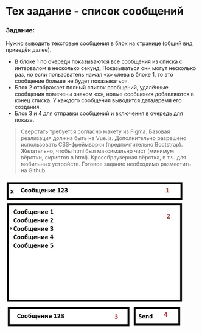 # Тех задание - список сообщений

### Задание:

Нужно выводить текстовые сообщения в блок на странице (общий вид приведён далее).

- В блоке 1 по очереди показываются все сообщения из списка с интервалом в несколько секунд. Показываться они могут несколько раз, но если пользователь нажал «х» слева в блоке 1, то это сообщение больше не будет показываться.
- Блок 2 отображает полный список сообщений, удалённые сообщения помечены знаком «х», новые сообщения добавляются в конец списка. У каждого сообщения выводится дата/время его создания.
- Блок 3 и 4 для отправки сообщений и включения в очередь для показа.

> Сверстать требуется согласно макету из Figma.
> Базовая реализация должна быть на Vue.js.
> Дополнительно разрешено использовать CSS-фреймворки (предпочтительно Bootstrap).
> Желательно, чтобы html был максимально чист (минимум вёрстки, скриптов в html).
> Кроссбраузерная вёрстка, в т.ч. для мобильных устройств.
> Готовое задание необходимо разместить на Github.

![Пример](./public/image.jpg)
